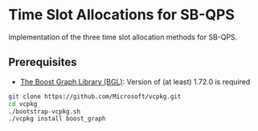 # Time Slot Allocations for SB-QPS

Implementation of the three time slot allocation methods for SB-QPS.

## Prerequisites

+ [The Boost Graph Library (BGL)](https://www.boost.org/doc/libs/1_72_0/libs/graph/doc/index.html): Version of (at least) 1.72.0 is required 

```bash
git clone https://github.com/Microsoft/vcpkg.git
cd vcpkg
./bootstrap-vcpkg.sh
./vcpkg install boost_graph
```



